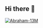 ## Hi there 👋

<!--
**Abraham-13M/Abraham-13M** is a ✨ _special_ ✨ repository because its `README.md` (this file) appears on your GitHub profile.

Here are some ideas to get you started:

- 🔭 I’m currently working on ...
- 🌱 I’m currently learning ...
- 👯 I’m looking to collaborate on ...
- 🤔 I’m looking for help with ...
- 💬 Ask me about ...
- 📫 How to reach me: ...
- 😄 Pronouns: ...
- ⚡ Fun fact: ...
-->
[![Abraham-13M](https://github-readme-stats.vercel.app/api?username=anuraghazra)](https://github.com/anuraghazra/github-readme-stats)
